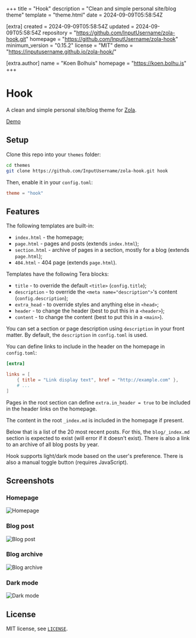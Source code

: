 
+++
title = "Hook"
description = "Clean and simple personal site/blog theme"
template = "theme.html"
date = 2024-09-09T05:58:54Z

[extra]
created = 2024-09-09T05:58:54Z
updated = 2024-09-09T05:58:54Z
repository = "https://github.com/InputUsername/zola-hook.git"
homepage = "https://github.com/InputUsername/zola-hook"
minimum_version = "0.15.2"
license = "MIT"
demo = "https://inputusername.github.io/zola-hook/"

[extra.author]
name = "Koen Bolhuis"
homepage = "https://koen.bolhu.is"
+++        

# Hook

A clean and simple personal site/blog theme for [Zola](https://getzola.org).

[Demo](https://inputusername.github.io/zola-hook/)

## Setup

Clone this repo into your `themes` folder:
```sh
cd themes
git clone https://github.com/InputUsername/zola-hook.git hook
```

Then, enable it in your `config.toml`:
```toml
theme = "hook"
```

## Features

The following templates are built-in:
- `index.html` - the homepage;
- `page.html` - pages and posts (extends `index.html`);
- `section.html` - archive of pages in a section, mostly for a blog (extends `page.html`);
- `404.html` - 404 page (extends `page.html`).

Templates have the following Tera blocks:
- `title` - to override the default `<title>` (`config.title`);
- `description` - to override the `<meta name="description">`'s content (`config.description`);
- `extra_head` - to override styles and anything else in `<head>`;
- `header` - to change the header (best to put this in a `<header>`);
- `content` - to change the content (best to put this in a `<main>`).

You can set a section or page description using `description` in your front matter.
By default, the `description` in `config.toml` is used.

You can define links to include in the header on the homepage in `config.toml`:
```toml
[extra]

links = [
    { title = "Link display text", href = "http://example.com" },
    # ...
]
```

Pages in the root section can define `extra.in_header = true` to be included in the header links on the homepage.

The content in the root `_index.md` is included in the homepage if present.

Below that is a list of the 20 most recent posts. For this, the `blog/_index.md` section is expected to exist
(will error if it doesn't exist). There is also a link to an archive of all blog posts by year.

Hook supports light/dark mode based on the user's preference. There is also a manual toggle button
(requires JavaScript).

## Screenshots

### Homepage

![Homepage](screenshot.png)

### Blog post
![Blog post](screenshot2.png)

### Blog archive
![Blog archive](screenshot3.png)

### Dark mode
![Dark mode](screenshot4.png)

## License

MIT license, see [`LICENSE`](https://github.com/InputUsername/zola-hook/blob/main/LICENSE).

        